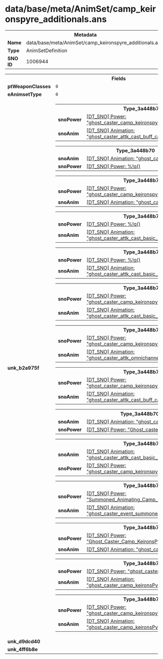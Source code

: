<h1>data/base/meta/AnimSet/camp_keironspyre_additionals.ans</h1><table><tr><th colspan="100%">Metadata</th></tr><tr><td><b>Name</b></td><td>data/base/meta/AnimSet/camp_keironspyre_additionals.ans</td></tr><tr><td><b>Type</b></td><td>AnimSetDefinition</td></tr><tr><td><b>SNO ID</b></td><td>1006944</td></tr></table>

<table><tr><th colspan="100%">Fields</th></tr><tr><td><b>ptWeaponClasses</b></td><td><code>0</code>
</td></tr><tr><td><b>eAnimsetType</b></td><td><code>0</code></td></tr><tr><td><b>unk_b2a975f</b></td><td><table><tr><th colspan="100%">Type_3a448b70</th></tr><tr><td><b>snoPower</b></td><td><a href="..\Power\ghost_caster_camp_keironspyre_projectile.pow">[DT_SNO] Power: "ghost_caster_camp_keironspyre_projectile"</a></td></tr><tr><td><b>snoAnim</b></td><td><a href="..\Anim\ghost_caster_attk_cast_buff_camp_keironspyre.ani">[DT_SNO] Animation: "ghost_caster_attk_cast_buff_camp_keironspyre"</a></td></tr></table>


<table><tr><th colspan="100%">Type_3a448b70</th></tr><tr><td><b>snoAnim</b></td><td><a href="..\Anim\ghost_caster_reac_unstoppable.ani">[DT_SNO] Animation: "ghost_caster_reac_unstoppable"</a></td></tr><tr><td><b>snoPower</b></td><td><a href="#UKNOWN">[DT_SNO] Power: %!q(<nil>)</a></td></tr></table>


<table><tr><th colspan="100%">Type_3a448b70</th></tr><tr><td><b>snoPower</b></td><td><a href="..\Power\ghost_caster_camp_keironspyre_summonFallen.pow">[DT_SNO] Power: "ghost_caster_camp_keironspyre_summonFallen"</a></td></tr><tr><td><b>snoAnim</b></td><td><a href="..\Anim\ghost_caster_attk_omnicast.ani">[DT_SNO] Animation: "ghost_caster_attk_omnicast"</a></td></tr></table>


<table><tr><th colspan="100%">Type_3a448b70</th></tr><tr><td><b>snoPower</b></td><td><a href="#UKNOWN">[DT_SNO] Power: %!q(<nil>)</a></td></tr><tr><td><b>snoAnim</b></td><td><a href="..\Anim\ghost_caster_attk_cast_basic_camp_keironspyre_2.ani">[DT_SNO] Animation: "ghost_caster_attk_cast_basic_camp_keironspyre_2"</a></td></tr></table>


<table><tr><th colspan="100%">Type_3a448b70</th></tr><tr><td><b>snoPower</b></td><td><a href="#UKNOWN">[DT_SNO] Power: %!q(<nil>)</a></td></tr><tr><td><b>snoAnim</b></td><td><a href="..\Anim\ghost_caster_attk_cast_basic_camp_keironspyre.ani">[DT_SNO] Animation: "ghost_caster_attk_cast_basic_camp_keironspyre"</a></td></tr></table>


<table><tr><th colspan="100%">Type_3a448b70</th></tr><tr><td><b>snoPower</b></td><td><a href="..\Power\ghost_caster_camp_keironspyre_lineattack_demonic.pow">[DT_SNO] Power: "ghost_caster_camp_keironspyre_lineattack_demonic"</a></td></tr><tr><td><b>snoAnim</b></td><td><a href="..\Anim\ghost_caster_attk_cast_basic_camp_keironspyre_2.ani">[DT_SNO] Animation: "ghost_caster_attk_cast_basic_camp_keironspyre_2"</a></td></tr></table>


<table><tr><th colspan="100%">Type_3a448b70</th></tr><tr><td><b>snoPower</b></td><td><a href="..\Power\ghost_caster_camp_keironspyre_pyre_projectile.pow">[DT_SNO] Power: "ghost_caster_camp_keironspyre_pyre_projectile"</a></td></tr><tr><td><b>snoAnim</b></td><td><a href="..\Anim\ghost_caster_attk_omnichannel_keironspyre.ani">[DT_SNO] Animation: "ghost_caster_attk_omnichannel_keironspyre"</a></td></tr></table>


<table><tr><th colspan="100%">Type_3a448b70</th></tr><tr><td><b>snoPower</b></td><td><a href="..\Power\ghost_caster_camp_keironspyre_projectile_fire.pow">[DT_SNO] Power: "ghost_caster_camp_keironspyre_projectile_fire"</a></td></tr><tr><td><b>snoAnim</b></td><td><a href="..\Anim\ghost_caster_attk_cast_buff_camp_keironspyre.ani">[DT_SNO] Animation: "ghost_caster_attk_cast_buff_camp_keironspyre"</a></td></tr></table>


<table><tr><th colspan="100%">Type_3a448b70</th></tr><tr><td><b>snoAnim</b></td><td><a href="..\Anim\ghost_caster_event_death.ani">[DT_SNO] Animation: "ghost_caster_event_death"</a></td></tr><tr><td><b>snoPower</b></td><td><a href="..\Power\Ghost_caster_camp_keironspyre_death.pow">[DT_SNO] Power: "Ghost_caster_camp_keironspyre_death"</a></td></tr></table>


<table><tr><th colspan="100%">Type_3a448b70</th></tr><tr><td><b>snoAnim</b></td><td><a href="..\Anim\ghost_caster_attk_cast_basic_camp_keironspyre_2.ani">[DT_SNO] Animation: "ghost_caster_attk_cast_basic_camp_keironspyre_2"</a></td></tr><tr><td><b>snoPower</b></td><td><a href="..\Power\ghost_caster_camp_keironspyre_lineattack_demonic_noaim.pow">[DT_SNO] Power: "ghost_caster_camp_keironspyre_lineattack_demonic_noaim"</a></td></tr></table>


<table><tr><th colspan="100%">Type_3a448b70</th></tr><tr><td><b>snoPower</b></td><td><a href="..\Power\Summoned_Animating_Camp_KeironsPyre_Ghost.pow">[DT_SNO] Power: "Summoned_Animating_Camp_KeironsPyre_Ghost"</a></td></tr><tr><td><b>snoAnim</b></td><td><a href="..\Anim\ghost_caster_event_summoned_ground.ani">[DT_SNO] Animation: "ghost_caster_event_summoned_ground"</a></td></tr></table>


<table><tr><th colspan="100%">Type_3a448b70</th></tr><tr><td><b>snoPower</b></td><td><a href="..\Power\Ghost_Caster_Camp_KeironsPyre_Stagger.pow">[DT_SNO] Power: "Ghost_Caster_Camp_KeironsPyre_Stagger"</a></td></tr><tr><td><b>snoAnim</b></td><td><a href="..\Anim\ghost_caster_reac_staggered.ani">[DT_SNO] Animation: "ghost_caster_reac_staggered"</a></td></tr></table>


<table><tr><th colspan="100%">Type_3a448b70</th></tr><tr><td><b>snoPower</b></td><td><a href="..\Power\ghost_caster_camp_keironspyre_teleport.pow">[DT_SNO] Power: "ghost_caster_camp_keironspyre_teleport"</a></td></tr><tr><td><b>snoAnim</b></td><td><a href="..\Anim\ghost_caster_camp_keironsPyre_teleport.ani">[DT_SNO] Animation: "ghost_caster_camp_keironsPyre_teleport"</a></td></tr></table>


<table><tr><th colspan="100%">Type_3a448b70</th></tr><tr><td><b>snoPower</b></td><td><a href="..\Power\ghost_caster_camp_keironspyre_teleport_lineattk.pow">[DT_SNO] Power: "ghost_caster_camp_keironspyre_teleport_lineattk"</a></td></tr><tr><td><b>snoAnim</b></td><td><a href="..\Anim\ghost_caster_camp_keironsPyre_teleport.ani">[DT_SNO] Animation: "ghost_caster_camp_keironsPyre_teleport"</a></td></tr></table>


</td></tr><tr><td><b>unk_d9dcd40</b></td><td></td></tr><tr><td><b>unk_4ff6b8e</b></td><td></td></tr></table>

